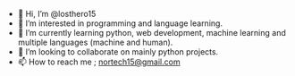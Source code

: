 - 👋 Hi, I’m @losthero15
- 👀 I’m interested in programming and language learning. 
- 🌱 I’m currently learning python, web development, machine learning and multiple languages (machine and human). 
- 💞️ I’m looking to collaborate on mainly python projects. 
- 📫 How to reach me ; nortech15@gmail.com

<!---
losthero15/losthero15 is a ✨ special ✨ repository because its `README.md` (this file) appears on your GitHub profile.
You can click the Preview link to take a look at your changes.
--->
